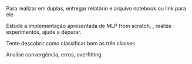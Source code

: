 Para realizar em duplas, entregar relatório e arquivo notebook ou link para ele

Estude a implementação apresentada de MLP from scratch, , realize experimentos, ajude a depurar.

Tente descobrir como classificar bem as três classes

Analise convergência, erros, overfitting